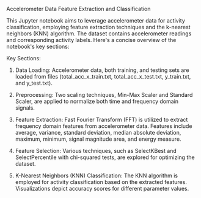 Accelerometer Data Feature Extraction and Classification

This Jupyter notebook aims to leverage accelerometer data for activity classification, employing feature extraction techniques and the k-nearest neighbors (KNN) algorithm. The dataset contains accelerometer readings and corresponding activity labels. Here's a concise overview of the notebook's key sections:

Key Sections:
1. Data Loading:
Accelerometer data, both training, and testing sets are loaded from files (total_acc_x_train.txt, total_acc_x_test.txt, y_train.txt, and y_test.txt).

2. Preprocessing:
Two scaling techniques, Min-Max Scaler and Standard Scaler, are applied to normalize both time and frequency domain signals.

3. Feature Extraction:
Fast Fourier Transform (FFT) is utilized to extract frequency domain features from accelerometer data.
Features include average, variance, standard deviation, median absolute deviation, maximum, minimum, signal magnitude area, and energy measure.

4. Feature Selection:
Various techniques, such as SelectKBest and SelectPercentile with chi-squared tests, are explored for optimizing the dataset.

5. K-Nearest Neighbors (KNN) Classification:
The KNN algorithm is employed for activity classification based on the extracted features.
Visualizations depict accuracy scores for different parameter values.
